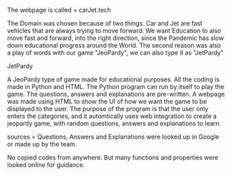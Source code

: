 

The webpage is called = carJet.tech

The Domain was chosen because of two things. Car and Jet are fast vehicles that are always trying to move forward. We want Education to
also move fast and forward, into the right direction, since the Pandemic has slow down educational progress around the World.
The second reason was also a play of words with our game "JeoPardy", we can also type it as "JetPardy"

JetPardy

A JeoPardy type of game made for educational purposes. All the coding is made in Python and HTML. 
The Python program can run by itself to play the game. The questions, answers and explanations are pre-written.
A webpage was made using HTML to show the UI of how we want the game to be displayed to the user.
The purpose of the program is that the user only enters the categories, and it automtically
uses web integration to create a jeopardy game, with random questions, answers and explanations to learn.

sources = Questions, Answers and Explanations were looked up in Google or made up by the team.

No copied codes from anywhere. But many functions and properties were looked online for guidance.

